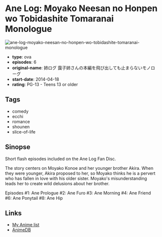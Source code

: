 # Ane Log: Moyako Neesan no Honpen wo Tobidashite Tomaranai Monologue

![ane-log-moyako-neesan-no-honpen-wo-tobidashite-tomaranai-monologue](https://cdn.myanimelist.net/images/anime/9/67235.jpg)

-   **type**: ova
-   **episodes**: 6
-   **original-name**: 姉ログ 靄子姉さんの本編を飛び出しても止まらないモノローグ
-   **start-date**: 2014-04-18
-   **rating**: PG-13 - Teens 13 or older

## Tags

-   comedy
-   ecchi
-   romance
-   shounen
-   slice-of-life

## Sinopse

Short flash episodes included on the Ane Log Fan Disc.

The story centers on Moyako Konoe and her younger brother Akira. When they were younger, Akira proposed to her, so Moyako thinks he is a pervert who has fallen in love with his older sister. Moyako's misunderstanding leads her to create wild delusions about her brother.

Episodes
#1: Ane Prologue
#2: Ane Furo
#3: Ane Morning
#4: Ane Friend
#6: Ane Ponytail
#8: Ane Hip

## Links

-   [My Anime list](https://myanimelist.net/anime/27619/Ane_Log__Moyako_Neesan_no_Honpen_wo_Tobidashite_Tomaranai_Monologue)
-   [AnimeDB](http://anidb.info/perl-bin/animedb.pl?show=anime&aid=10673)

